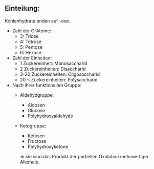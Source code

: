 
## Einteilung:
Kohlenhydrate enden auf -ose.
- Zahl der C-Atome:
	- 3: Triose
	- 4: Tetrose
	- 5: Pentose
	- 6: Hexose
- Zahl der Einheiten:
	- 1 Zuckereinheit: Monosaccharid
	- 2 Zuckereinheiten: Disaccharid
	- 3-20 Zuckereinheiten: Oligosaccharid
	- 20 < Zuckereinheiten: Polysaccharid
- Nach ihrer funktionellen Gruppe:
	- Aldehydgruppe:
		- Aldosen
		- Glucose
		- Polyhydroxyaldehyde
	- Ketogruppe:
		- Ketosen
		- Fructose
		- Polyhydroxyketone
	
		=> sie sind das Produkt der partiellen Oxidation mehrwertiger Alkohole.